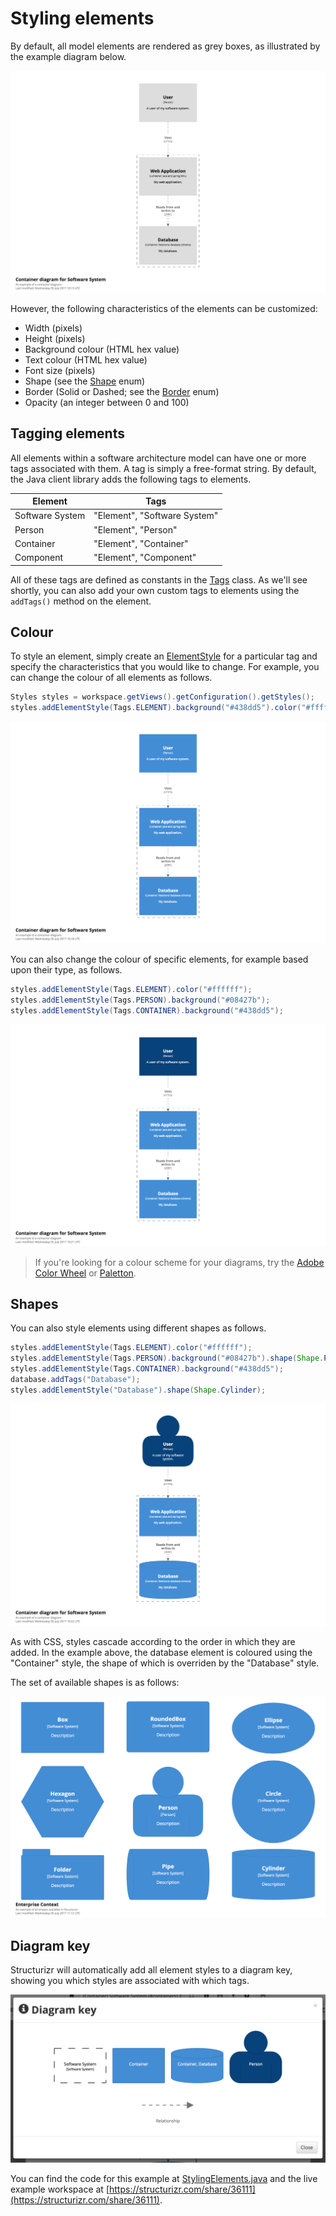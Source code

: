 # Styling elements

By default, all model elements are rendered as grey boxes, as illustrated by the example diagram below.

![Default styling](images/styling-elements-1.png)

However, the following characteristics of the elements can be customized:

- Width (pixels)
- Height (pixels)
- Background colour (HTML hex value)
- Text colour (HTML hex value)
- Font size (pixels)
- Shape (see the [Shape](https://github.com/structurizr/java/blob/master/structurizr-core/src/com/structurizr/view/Shape.java) enum)
- Border (Solid or Dashed; see the [Border](https://github.com/structurizr/java/blob/master/structurizr-core/src/com/structurizr/view/Border.java) enum)
- Opacity (an integer between 0 and 100)

## Tagging elements

All elements within a software architecture model can have one or more tags associated with them. A tag is simply a free-format string. By default, the Java client library adds the following tags to elements.

Element | Tags
------- | ----
Software System | "Element", "Software System"
Person | "Element", "Person"
Container | "Element", "Container"
Component | "Element", "Component"

All of these tags are defined as constants in the [Tags](https://github.com/structurizr/java/blob/master/structurizr-core/src/com/structurizr/model/Tags.java) class. As we'll see shortly, you can also add your own custom tags to elements using the ```addTags()``` method on the element.

## Colour

To style an element, simply create an [ElementStyle](https://github.com/structurizr/java/blob/master/structurizr-core/src/com/structurizr/view/ElementStyle.java) for a particular tag and specify the characteristics that you would like to change. For example, you can change the colour of all elements as follows.

```java
Styles styles = workspace.getViews().getConfiguration().getStyles();
styles.addElementStyle(Tags.ELEMENT).background("#438dd5").color("#ffffff");
```

 ![Colouring all elements](images/styling-elements-2.png)
 
You can also change the colour of specific elements, for example based upon their type, as follows.

```java
styles.addElementStyle(Tags.ELEMENT).color("#ffffff");
styles.addElementStyle(Tags.PERSON).background("#08427b");
styles.addElementStyle(Tags.CONTAINER).background("#438dd5");
```

![Colouring elements based upon type](images/styling-elements-3.png)

> If you're looking for a colour scheme for your diagrams, try the [Adobe Color Wheel](https://color.adobe.com/create/color-wheel/) or [Paletton](http://paletton.com).

## Shapes

You can also style elements using different shapes as follows.

```java
styles.addElementStyle(Tags.ELEMENT).color("#ffffff");
styles.addElementStyle(Tags.PERSON).background("#08427b").shape(Shape.Person);
styles.addElementStyle(Tags.CONTAINER).background("#438dd5");
database.addTags("Database");
styles.addElementStyle("Database").shape(Shape.Cylinder);
```

![Adding some shapes](images/styling-elements-4.png)

As with CSS, styles cascade according to the order in which they are added. In the example above, the database element is coloured using the "Container" style, the shape of which is overriden by the "Database" style.

The set of available shapes is as follows:

![The shapes available in Structurizr](images/styling-elements-5.png)

## Diagram key

Structurizr will automatically add all element styles to a diagram key, showing you which styles are associated with which tags.

![The diagram key](images/styling-elements-6.png)

You can find the code for this example at [StylingElements.java](https://github.com/structurizr/java/blob/master/structurizr-examples/src/com/structurizr/example/StylingElements.java) and the live example workspace at [https://structurizr.com/share/36111](https://structurizr.com/share/36111).